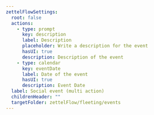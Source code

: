 ```yaml
---
zettelFlowSettings:
  root: false
  actions:
    - type: prompt
      key: description
      label: Description
      placeholder: Write a description for the event
      hasUI: true
      description: Description of the event
    - type: calendar
      key: eventDate
      label: Date of the event
      hasUI: true
      description: Event Date
  label: Social event (multi action)
  childrenHeader: ""
  targetFolder: zettelFlow/fleeting/events
---
```

